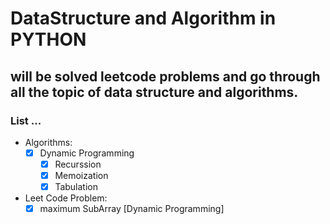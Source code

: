 # DataStructure and Algorithm in PYTHON #
## will be solved leetcode problems and go through all the topic of data structure and algorithms. ##
### List ... ###
- Algorithms:
  - [x] Dynamic Programming 
    - [x] Recurssion
    - [x] Memoization
    - [x] Tabulation
- Leet Code Problem:
  - [x] maximum SubArray [Dynamic Programming]
